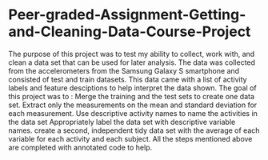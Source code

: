# Peer-graded-Assignment-Getting-and-Cleaning-Data-Course-Project

The purpose of this project was to test my ability to collect, work with, and clean a data set that can be used for later analysis.
The data was collected from the accelerometers from the Samsung Galaxy S smartphone and consisted of test and train datasets. This data came with a list of activity labels and feature desciptions to help interpret the data shown. 
The goal of this project was to :
    Merge the training and the test sets to create one data set.
    Extract only the measurements on the mean and standard deviation for each measurement.
    Use descriptive activity names to name the activities in the data set
    Appropriately label the data set with descriptive variable names.
    create a second, independent tidy data set with the average of each variable for each activity and each subject.
    All the steps mentioned above are completed with annotated code to help.
